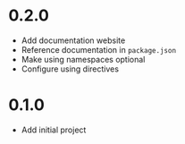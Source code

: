 # 0.2.0
- Add documentation website
- Reference documentation in `package.json`
- Make using namespaces optional
- Configure using directives

# 0.1.0
- Add initial project
